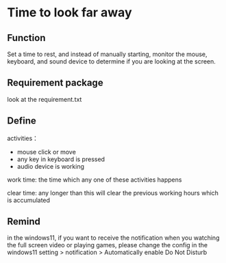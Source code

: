 # Time to look far away


## Function 
Set a time to rest, and instead of manually starting, monitor the mouse, keyboard, and sound device to determine if you are looking at the screen.

## Requirement package
look at the requirement.txt

## Define
activities：
- mouse click or move
- any key in keyboard is pressed
- audio device is working

work time: the time which any one of these activities happens

clear time: any longer than this will clear the previous working hours which is accumulated

## Remind
in the windows11, if you want to receive the notification when you watching the full screen video or playing games, please change the config in the windows11 setting > notification > Automatically enable Do Not Disturb
